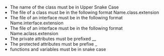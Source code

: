*   The name of the class must be in Upper Snake Case
*   The file of a class must be in the following format Name.class.extension
*   The file of an interface must be in the following format Name.interface.extension 
*   The file of an interface must be in the following format Name.aclass.extension 
*   The private attributes must be prefixed __
*   The protected attributes must be prefixe _
*   functions and variables must be in snake case
